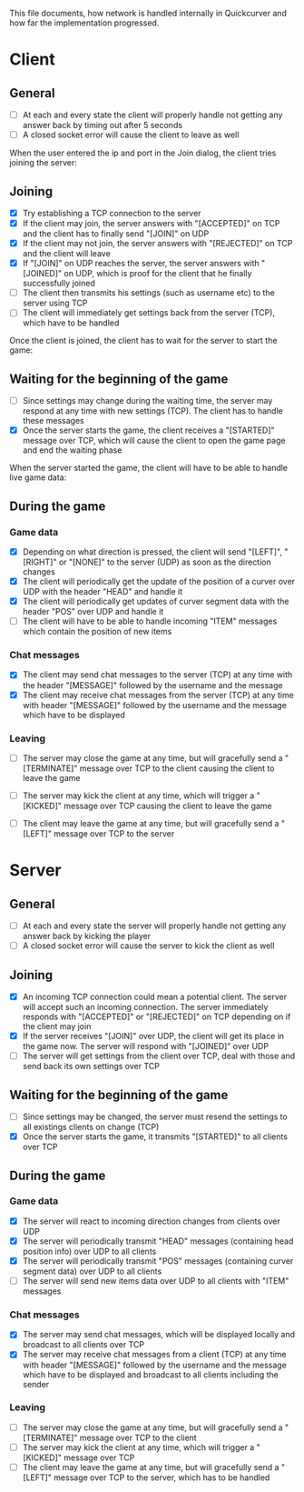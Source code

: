 This file documents, how network is handled internally in Quickcurver and how far the implementation progressed.

# Client

## General
- [ ] At each and every state the client will properly handle not getting any answer back by timing out after 5 seconds
- [ ] A closed socket error will cause the client to leave as well

When the user entered the ip and port in the Join dialog, the client tries joining the server:

## Joining
- [x] Try establishing a TCP connection to the server
- [x] If the client may join, the server answers with "[ACCEPTED]" on TCP and the client has to finally send "[JOIN]" on UDP
- [x] If the client may not join, the server answers with "[REJECTED]" on TCP and the client will leave
- [x] If "[JOIN]" on UDP reaches the server, the server answers with "[JOINED]" on UDP, which is proof for the client that he finally successfully joined
- [ ] The client then transmits his settings (such as username etc) to the server using TCP
- [ ] The client will immediately get settings back from the server (TCP), which have to be handled

Once the client is joined, the client has to wait for the server to start the game:

## Waiting for the beginning of the game
- [ ] Since settings may change during the waiting time, the server may respond at any time with new settings (TCP). The client has to handle these messages
- [x] Once the server starts the game, the client receives a "[STARTED]" message over TCP, which will cause the client to open the game page and end the waiting phase

When the server started the game, the client will have to be able to handle live game data:

## During the game
### Game data
- [x] Depending on what direction is pressed, the client will send "[LEFT]", "[RIGHT]" or "[NONE]" to the server (UDP) as soon as the direction changes
- [x] The client will periodically get the update of the position of a curver over UDP with the header "HEAD" and handle it
- [x] The client will periodically get updates of curver segment data with the header "POS" over UDP and handle it
- [ ] The client will have to be able to handle incoming "ITEM" messages which contain the position of new items

### Chat messages
- [x] The client may send chat messages to the server (TCP) at any time with the header "[MESSAGE]" followed by the username and the message
- [x] The client may receive chat messages from the server (TCP) at any time with header "[MESSAGE]" followed by the username and the message which have to be displayed

### Leaving
- [ ] The server may close the game at any time, but will gracefully send a "[TERMINATE]" message over TCP to the client causing the client to leave the game
- [ ] The server may kick the client at any time, which will trigger a "[KICKED]" message over TCP causing the client to leave the game
- [ ] The client may leave the game at any time, but will gracefully send a "[LEFT]" message over TCP to the server



# Server

## General
- [ ] At each and every state the server will properly handle not getting any answer back by kicking the player
- [ ] A closed socket error will cause the server to kick the client as well

## Joining
- [x] An incoming TCP connection could mean a potential client. The server will accept such an incoming connection. The server immediately responds with "[ACCEPTED]" or "[REJECTED]" on TCP depending on if the client may join
- [x] If the server receives "[JOIN]" over UDP, the client will get its place in the game now. The server will respond with "[JOINED]" over UDP
- [ ] The server will get settings from the client over TCP, deal with those and send back its own settings over TCP

## Waiting for the beginning of the game
- [ ] Since settings may be changed, the server must resend the settings to all existings clients on change (TCP)
- [x] Once the server starts the game, it transmits "[STARTED]" to all clients over TCP

## During the game
### Game data
- [x] The server will react to incoming direction changes from clients over UDP
- [x] The server will periodically transmit "HEAD" messages (containing head position info) over UDP to all clients
- [x] The server will periodically transmit "POS" messages (containing curver segment data) over UDP to all clients
- [ ] The server will send new items data over UDP to all clients with "ITEM" messages

### Chat messages
- [x] The server may send chat messages, which will be displayed locally and broadcast to all clients over TCP
- [x] The server may receive chat messages from a client (TCP) at any time with header "[MESSAGE]" followed by the username and the message which have to be displayed and broadcast to all clients including the sender

### Leaving
- [ ] The server may close the game at any time, but will gracefully send a "[TERMINATE]" message over TCP to the client
- [ ] The server may kick the client at any time, which will trigger a "[KICKED]" message over TCP
- [ ] The client may leave the game at any time, but will gracefully send a "[LEFT]" message over TCP to the server, which has to be handled
